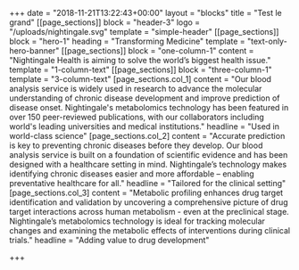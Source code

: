 +++
date = "2018-11-21T13:22:43+00:00"
layout = "blocks"
title = "Test le grand"
[[page_sections]]
block = "header-3"
logo = "/uploads/nightingale.svg"
template = "simple-header"
[[page_sections]]
block = "hero-1"
heading = "Transforming Medicine"
template = "text-only-hero-banner"
[[page_sections]]
block = "one-column-1"
content = "Nightingale Health is aiming to solve the world’s biggest health issue."
template = "1-column-text"
[[page_sections]]
block = "three-column-1"
template = "3-column-text"
[page_sections.col_1]
content = "Our blood analysis service is widely used in research to advance the molecular understanding of chronic disease development and improve prediction of disease onset. Nightingale's metabolomics technology has been featured in over 150 peer-reviewed publications, with our collaborators including world's leading universities and medical institutions."
headline = "Used in world-class science"
[page_sections.col_2]
content = "Accurate prediction is key to preventing chronic diseases before they develop. Our blood analysis service is built on a foundation of scientific evidence and has been designed with a healthcare setting in mind. Nightingale’s technology makes identifying chronic diseases easier and more affordable – enabling preventative healthcare for all."
headline = "Tailored for the clinical setting"
[page_sections.col_3]
content = "Metabolic profiling enhances drug target identification and validation by uncovering a comprehensive picture of drug target interactions across human metabolism - even at the preclinical stage. Nightingale’s metabolomics technology is ideal for tracking molecular changes and examining the metabolic effects of interventions during clinical trials."
headline = "Adding value to drug development"

+++
